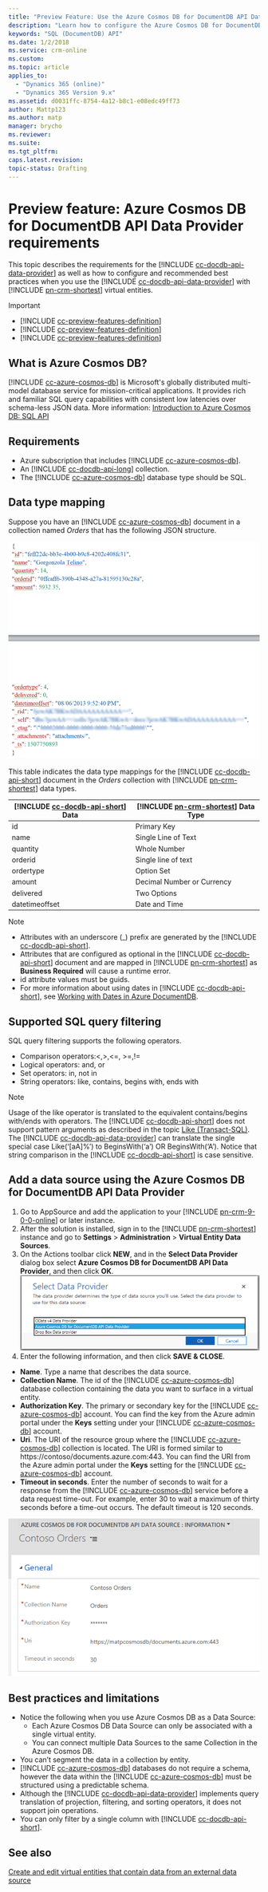 ```yaml
---
title: "Preview Feature: Use the Azure Cosmos DB for DocumentDB API Data Provider with Dynamics 365 Customer Engagement | MicrosoftDocs"
description: "Learn how to configure the Azure Cosmos DB for DocumentDB API Data Provider to use with Dynamics 365 virtual entities."
keywords: "SQL (DocumentDB) API"
ms.date: 1/2/2018
ms.service: crm-online
ms.custom: 
ms.topic: article
applies_to:
  - "Dynamics 365 (online)"
  - "Dynamics 365 Version 9.x"
ms.assetid: d0031ffc-8754-4a12-b8c1-e08edc49ff73
author: Mattp123
ms.author: matp
manager: brycho
ms.reviewer: 
ms.suite: 
ms.tgt_pltfrm: 
caps.latest.revision: 
topic-status: Drafting
---
```


# Preview feature: Azure Cosmos DB for DocumentDB API Data Provider requirements

This topic describes the requirements for the [!INCLUDE [cc-docdb-api-data-provider](../includes/cc-docdb-api-data-provider.md)] as well as how to configure and recommended best practices when you use the [!INCLUDE [cc-docdb-api-data-provider](../includes/cc-docdb-api-data-provider.md)] with [!INCLUDE [pn-crm-shortest](../includes/pn-crm-shortest.md)] virtual entities. 

> [!IMPORTANT]
> - [!INCLUDE [cc-preview-features-definition](../includes/cc-preview-features-definition.md)]
> - [!INCLUDE [cc-preview-features-definition](../includes/cc-preview-features-expect-changes.md)]
> - [!INCLUDE [cc-preview-features-definition](../includes/cc-preview-features-no-ms-support.md)]


## What is Azure Cosmos DB?

[!INCLUDE [cc-azure-cosmos-db](../includes/cc-azure-cosmos-db.md)] is Microsoft's globally distributed multi-model database service for mission-critical applications. It provides rich and familiar SQL query capabilities with consistent low latencies over schema-less JSON data. More information: [Introduction to Azure Cosmos DB: SQL API](https://docs.microsoft.com/azure/cosmos-db/sql-api-introduction)

## Requirements

- Azure subscription that includes [!INCLUDE [cc-azure-cosmos-db](../includes/cc-azure-cosmos-db.md)].
- An [!INCLUDE [cc-docdb-api-long](../includes/cc-docdb-api-long.md)] collection.
- The [!INCLUDE [cc-azure-cosmos-db](../includes/cc-azure-cosmos-db.md)] database type should be SQL. 

## Data type mapping

Suppose you have an [!INCLUDE [cc-azure-cosmos-db](../includes/cc-azure-cosmos-db.md)] document in a collection named *Orders* that has the following JSON structure.

![Example JSON for DocumentDB API document.](media/documentdbexample.png)

This table indicates the data type mappings for the [!INCLUDE [cc-docdb-api-short](../includes/cc-docdb-api-short.md)] document in the *Orders* collection with [!INCLUDE [pn-crm-shortest](../includes/pn-crm-shortest.md)] data types.

|[!INCLUDE [cc-docdb-api-short](../includes/cc-docdb-api-short.md)] Data  | [!INCLUDE [pn-crm-shortest](../includes/pn-crm-shortest.md)] Data Type  |
|---------|---------|
|id     |     Primary Key    |
|name     | Single Line of Text        |
|quantity     | Whole Number        |
|orderid     | Single line of text        |
|ordertype     |  Option Set       |
|amount     | Decimal Number or Currency        |
|delivered     | Two Options        |
|datetimeoffset     | Date and Time        |

> [!NOTE]
> - Attributes with an underscore (_) prefix are generated by the [!INCLUDE [cc-docdb-api-short](../includes/cc-docdb-api-short.md)].
> - Attributes that are configured as optional in the [!INCLUDE [cc-docdb-api-short](../includes/cc-docdb-api-short.md)] document and are mapped in [!INCLUDE [pn-crm-shortest](../includes/pn-crm-shortest.md)] as **Business Required** will cause a runtime error.
> - id attribute values must be guids.
> - For more information about using dates in [!INCLUDE [cc-docdb-api-short](../includes/cc-docdb-api-short.md)], see [Working with Dates in Azure DocumentDB](https://azure.microsoft.com/blog/working-with-dates-in-azure-documentdb-4/).

## Supported SQL query filtering

SQL query filtering supports the following operators. 

- Comparison operators:<,>,<=, >=,!=
- Logical operators: and, or 
- Set operators: in, not in
- String operators: like, contains, begins with, ends with

> [!NOTE]
> Usage of the like operator is translated to the equivalent contains/begins with/ends with operators. The  [!INCLUDE [cc-docdb-api-short](../includes/cc-docdb-api-short.md)] does not support pattern arguments as described in the topic [Like (Transact-SQL)](https://docs.microsoft.com/sql/t-sql/language-elements/like-transact-sql). The [!INCLUDE [cc-docdb-api-data-provider](../includes/cc-docdb-api-data-provider.md)] can translate the single special case Like(‘[aA]%’) to BeginsWith(‘a’) OR BeginsWith(‘A’). Notice that string comparison in the [!INCLUDE [cc-docdb-api-short](../includes/cc-docdb-api-short.md)] is case sensitive.

## Add a data source using the Azure Cosmos DB for DocumentDB API Data Provider

1. Go to AppSource and add the application to your [!INCLUDE [pn-crm-9-0-0-online](../includes/pn-crm-9-0-0-online.md)] or later instance.
2. After the solution is installed, sign in to the [!INCLUDE [pn-crm-shortest](../includes/pn-crm-shortest.md)] instance and go to **Settings** > **Administration** > **Virtual Entity Data Sources**.
3. On the Actions toolbar click **NEW**, and in the **Select Data Provider** dialog box select **Azure Cosmos DB for DocumentDB API Data Provider**, and then click **OK**.
![Select the Azure Cosmos DB for DocumentDB API Data Provider.](media/createdatasource.png)
1. Enter the following information, and then click **SAVE & CLOSE**.
  - **Name**. Type a name that describes the data source.
  - **Collection Name**. The id of the [!INCLUDE [cc-azure-cosmos-db](../includes/cc-azure-cosmos-db.md)] database collection containing the data you want to surface in a virtual entity.  
  - **Authorization Key**. The primary or secondary key for the [!INCLUDE [cc-azure-cosmos-db](../includes/cc-azure-cosmos-db.md)] account. You can find the key from the Azure admin portal under the **Keys** setting under your [!INCLUDE [cc-azure-cosmos-db](../includes/cc-azure-cosmos-db.md)] account.
  - **Uri**. The URI of the resource group where the [!INCLUDE [cc-azure-cosmos-db](../includes/cc-azure-cosmos-db.md)] collection is located. The URI is formed similar to https://contoso/documents.azure.com:443. You can find the URI from the Azure admin portal under the **Keys** setting for the [!INCLUDE [cc-azure-cosmos-db](../includes/cc-azure-cosmos-db.md)] account. 
  - **Timeout in seconds**. Enter the number of seconds to wait for a response from the [!INCLUDE [cc-azure-cosmos-db](../includes/cc-azure-cosmos-db.md)] service before a data request time-out. For example, enter 30 to wait a maximum of thirty seconds before a time-out occurs. The default timeout is 120 seconds.

![Create the data source using the DocumentDB API Data Provider.](media/cosmosdb-datasource.png)

## Best practices and limitations

- Notice the following when you use Azure Cosmos DB as a Data Source:
   - Each Azure Cosmos DB Data Source can only be associated with a single virtual entity.
   - You can connect multiple Data Sources to the same Collection in the Azure Cosmos DB.
- You can’t segment the data in a collection by entity.
- [!INCLUDE [cc-azure-cosmos-db](../includes/cc-azure-cosmos-db.md)] databases do not require a schema, however the data within the [!INCLUDE [cc-azure-cosmos-db](../includes/cc-azure-cosmos-db.md)] must be structured using a predictable schema. 
- Although the [!INCLUDE [cc-docdb-api-data-provider](../includes/cc-docdb-api-data-provider.md)] implements query translation of projection, filtering, and sorting operators, it does not support join operations.
- You can only filter by a single column with [!INCLUDE [cc-docdb-api-short](../includes/cc-docdb-api-short.md)].

## See also

[Create and edit virtual entities that contain data from an external data source](create-edit-virtual-entities.md)
